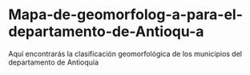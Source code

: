 # Mapa-de-geomorfolog-a-para-el-departamento-de-Antioqu-a
Aquí encontrarás la clasificación geomorfológica de los municipios del departamento de Antioquía
